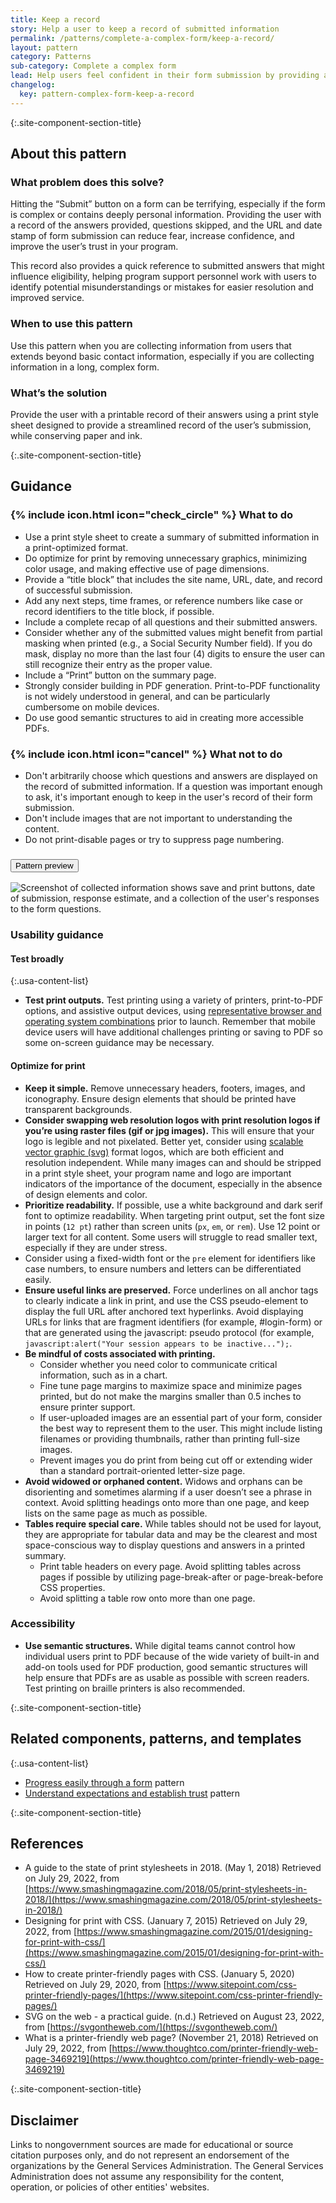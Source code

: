 ```yaml
---
title: Keep a record
story: Help a user to keep a record of submitted information
permalink: /patterns/complete-a-complex-form/keep-a-record/
layout: pattern
category: Patterns
sub-category: Complete a complex form
lead: Help users feel confident in their form submission by providing a record to download or print. A printed or downloaded record of their answers provides a reference for future use, and helps users confirm their successful form submission.
changelog:
  key: pattern-complex-form-keep-a-record
---
```


{:.site-component-section-title}
## About this pattern

### What problem does this solve?
Hitting the “Submit” button on a form can be terrifying, especially if the form is complex or contains deeply personal information. Providing the user with a record of the answers provided, questions skipped, and the URL and date stamp of form submission can reduce fear, increase confidence, and improve the user’s trust in your program.

This record also provides a quick reference to submitted answers that might influence eligibility, helping program support personnel work with users to identify potential misunderstandings or mistakes for easier resolution and improved service.

### When to use this pattern
Use this pattern when you are collecting information from users that extends beyond basic contact information, especially if you are collecting information in a long, complex form.

### What’s the solution
Provide the user with a printable record of their answers using a print style sheet designed to provide a streamlined record of the user’s submission, while conserving paper and ink.

{:.site-component-section-title}
## Guidance

<div class="grid-row grid-gap-3">
  <div class="tablet:grid-col">
    <div class="do-dont">
      <div class="do-dont__do">
        <h3 class="do-dont__heading">
          {% include icon.html icon="check_circle" %}
          What to do
        </h3>
        <div class="do-dont__content">
          <ul>
            <li>Use a print style sheet to create a summary of submitted information in a print-optimized format.</li>
            <li>Do optimize for print by removing unnecessary graphics, minimizing color usage, and making effective use of page dimensions.</li>
            <li>Provide a “title block” that includes the site name, URL, date, and record of successful submission.</li>
            <li>Add any next steps, time frames, or reference numbers like case or record identifiers to the title block, if possible.</li>
            <li>Include a complete recap of all questions and their submitted answers.</li>
            <li>Consider whether any of the submitted values might benefit from partial masking when printed (e.g., a Social Security Number field). If you do mask, display no more than the last four (4) digits to ensure the user can still recognize their entry as the proper value.</li>
            <li>Include a “Print” button on the summary page.</li>
            <li>Strongly consider building in PDF generation. Print-to-PDF functionality is not widely understood in general, and can be particularly cumbersome on mobile devices.</li>
            <li>Do use good semantic structures to aid in creating more accessible PDFs.</li>
          </ul>
        </div>
      </div>
    </div>
  </div>
  <div class="tablet:grid-col">
    <div class="do-dont">
      <div class="do-dont__dont">
        <h3 class="do-dont__heading">
          {% include icon.html icon="cancel" %}
          What not to do
        </h3>
        <div class="do-dont__content">
          <ul>
            <li>Don't arbitrarily choose which questions and answers are displayed on the record of submitted information. If a question was important enough to ask, it's important enough to keep in the user's record of their form submission.</li>
            <li>Don't include images that are not important to understanding the content.</li>
            <li>Do not print-disable pages or try to suppress page numbering.</li>
          </ul>
        </div>
      </div>
    </div>
  </div>
</div>

<div class="usa-accordion usa-accordion--bordered site-accordion-code site-component-preview margin-top-2">
  <h3 id="pattern-preview" class="usa-accordion__heading site-accordion-heading">
    <button type="button" class="usa-accordion__button" aria-controls="accordion-preview" aria-expanded="true">
      Pattern preview
    </button>
  </h3>
  <div id="accordion-preview" class="usa-accordion__content">
    <img src="{{ site.baseurl }}/img/patterns/keep-a-record.png" alt="Screenshot of collected information shows save and print buttons, date of submission, response estimate, and a collection of the user's responses to the form questions." class="width-full maxw-mobile-lg"/>
  </div>
</div>

### Usability guidance
#### Test broadly

{:.usa-content-list}
- <strong>Test print outputs.</strong> Test printing using a variety of printers, print-to-PDF options, and assistive output devices, using <a href="https://digital.gov/2013/07/15/digital-metrics-for-federal-agencies/">representative browser and operating system combinations</a> prior to launch. Remember that mobile device users will have additional challenges printing or saving to PDF so some on-screen guidance may be necessary.

#### Optimize for print
<ul class="usa-content-list">

  <li><strong>Keep it simple.</strong> Remove unnecessary headers, footers, images, and iconography. Ensure design elements that should be printed have transparent backgrounds.</li>

  <li><strong>Consider swapping web resolution logos with print resolution logos if you’re using raster files (gif or jpg images).</strong> This will ensure that your logo is legible and not pixelated. Better yet, consider using <a href="https://svgontheweb.com/">scalable vector graphic (svg)</a> format logos, which are both efficient and resolution independent. While many images can and should be stripped in a print style sheet, your program name and logo are important indicators of the importance of the document, especially in the absence of design elements and color.</li>

  <li><strong>Prioritize readability.</strong> If possible, use a white background and dark serif font to optimize readability. When targeting print output, set the font size in points (<code>12 pt</code>) rather than screen units (<code>px</code>, <code>em</code>, or <code>rem</code>). Use 12 point or larger text for all content. Some users will struggle to read smaller text, especially if they are under stress.</li>

  <li>Consider using a fixed-width font or the <code>pre</code> element for identifiers like case numbers, to ensure numbers and letters can be differentiated easily.</li>

  <li><strong>Ensure useful links are preserved.</strong> Force underlines on all anchor tags to clearly indicate a link in print, and use the CSS pseudo-element to display the full URL after anchored text hyperlinks. Avoid displaying URLs for links that are fragment identifiers (for example, #login-form) or that are generated using the javascript: pseudo protocol (for example, <code>javascript:alert("Your session appears to be inactive...");</code>.</li>

  <li><strong>Be mindful of costs associated with printing.</strong>
    <ul>
      <li>Consider whether you need color to communicate critical information, such as in a chart.</li>
      <li>Fine tune page margins to maximize space and minimize pages printed, but do not make the margins smaller than 0.5 inches to ensure printer support.</li>
      <li>If user-uploaded images are an essential part of your form, consider the best way to represent them to the user. This might include listing filenames or providing thumbnails, rather than printing full-size images.</li>
      <li>Prevent images you do print from being cut off or extending wider than a standard portrait-oriented letter-size page.</li>
    </ul>
  </li>

  <li><strong>Avoid widowed or orphaned content.</strong> Widows and orphans can be disorienting and sometimes alarming if a user doesn’t see a phrase in context. Avoid splitting headings onto more than one page, and keep lists on the same page as much as possible.</li>

  <li><strong>Tables require special care.</strong> While tables should not be used for layout, they are appropriate for tabular data and may be the clearest and most space-conscious way to display questions and answers in a printed summary.
    <ul>
      <li>Print table headers on every page. Avoid splitting tables across pages if possible by utilizing page-break-after or page-break-before CSS properties.</li>
      <li>Avoid splitting a table row onto more than one page.</li>
    </ul>
  </li>
</ul>

### Accessibility
<ul class="usa-content-list">
  <li><strong>Use semantic structures.</strong> While digital teams cannot control how individual users print to PDF because of the wide variety of built-in and add-on tools used for PDF production, good semantic structures will help ensure that PDFs are as usable as possible with screen readers. Test printing on braille printers is also recommended.</li>
</ul>

{:.site-component-section-title}
## Related components, patterns, and templates

{:.usa-content-list}
- <a href="{{ site.baseurl }}/patterns/complete-a-complex-form/progress-easily/">Progress easily through a form</a> pattern
- <a href="{{ site.baseurl }}/patterns/complete-a-complex-form/establish-trust/">Understand expectations and establish trust</a> pattern

{:.site-component-section-title}
## References
- A guide to the state of print stylesheets in 2018. (May 1, 2018) Retrieved on July 29, 2022, from [https://www.smashingmagazine.com/2018/05/print-stylesheets-in-2018/](https://www.smashingmagazine.com/2018/05/print-stylesheets-in-2018/)
- Designing for print with CSS. (January 7, 2015) Retrieved on July 29, 2022, from [https://www.smashingmagazine.com/2015/01/designing-for-print-with-css/](https://www.smashingmagazine.com/2015/01/designing-for-print-with-css/)
- How to create printer-friendly pages with CSS. (January 5, 2020) Retrieved on July 29, 2020, from [https://www.sitepoint.com/css-printer-friendly-pages/](https://www.sitepoint.com/css-printer-friendly-pages/)
- SVG on the web - a practical guide. (n.d.) Retrieved on August 23, 2022, from [https://svgontheweb.com/](https://svgontheweb.com/)
- What is a printer-friendly web page? (November 21, 2018) Retrieved on July 29, 2022, from [https://www.thoughtco.com/printer-friendly-web-page-3469219](https://www.thoughtco.com/printer-friendly-web-page-3469219)

{:.site-component-section-title}
## Disclaimer
Links to nongovernment sources are made for educational or source citation purposes only, and do not represent an endorsement of the organizations by the General Services Administration. The General Services Administration does not assume any responsibility for the content, operation, or policies of other entities' websites.

